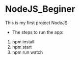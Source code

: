 # NodeJS_Beginer
This is my first project NodeJS
* The steps to run the app:
1. npm install
2. npm start
3. npm run watch
